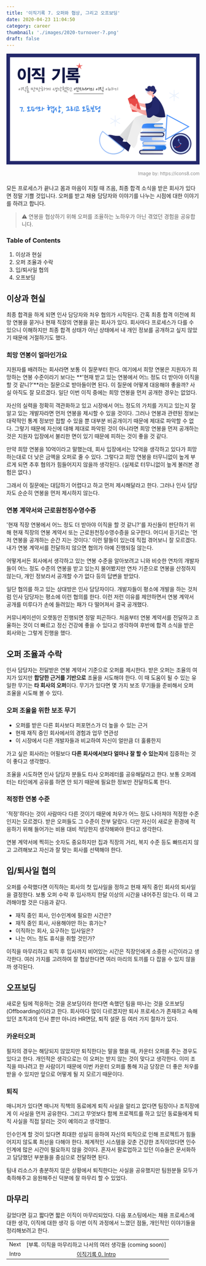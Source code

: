 ```yaml
---
title: '이직기록 7. 오퍼와 협상, 그리고 오프보딩'
date: 2020-04-23 11:04:50
category: career
thumbnail: './images/2020-turnover-7.png'
draft: false
---
```


![2020-turnover-7](./images/2020-turnover-7.png)

<div style="opacity: 0.5" align="right">
    <sup>Image by: <a>https://icons8.com</a></sup>
</div>

모든 프로세스가 끝나고 몸과 마음이 지칠 때 즈음, 최종 합격 소식을 받은 회사가 있다면 정말 기쁠 것입니다. 오퍼를 받고 채용 담당자와 이야기를 나누는 시점에 대한 이야기를 하려고 합니다.

> ⚠️ 연봉을 협상하기 위해 오퍼를 조율하는 노하우가 아닌 겪었던 경험을 공유합니다.

### Table of Contents

1. 이상과 현실
2. 오퍼 조율과 수락
3. 입/퇴사일 협의
4. 오프보딩

## 이상과 현실

최종 합격을 하게 되면 인사 담당자와 처우 협의가 시작된다. 간혹 최종 합격 이전에 희망 연봉을 묻거나 현재 직장의 연봉을 묻는 회사가 있다. 회사마다 프로세스가 다를 수 있으니 이해하지만 최종 합격 상태가 아닌 상태에서 내 개인 정보를 공개하고 싶지 않았기 때문에 거절하기도 했다.

### 희망 연봉이 얼마인가요

지원자를 배려하는 회사라면 보통 이 질문부터 한다. 여기에서 희망 연봉은 지원자가 희망하는 연봉 수준이라기 보다는 **'현재 받고 있는 연봉에서 어느 정도 더 받아야 이직을 할 것 같니?'**라는 질문으로 받아들이면 된다. 이 질문에 어떻게 대응해야 좋을까? 사실 아직도 잘 모르겠다. 일단 이번 이직 중에는 희망 연봉을 먼저 공개한 경우는 없었다.

자신의 실력을 정확히 객관화하고 있고 시장에서 어느 정도의 가치를 가지고 있는지 잘 알고 있는 개발자라면 먼저 연봉을 제시할 수 있을 것이다. 그러나 연봉과 관련된 정보는 대략적인 통계 정보만 접할 수 있을 뿐 대부분 비공개이기 때문에 제대로 파악할 수 없다. 그렇기 때문에 자신에 대해 제대로 파악된 것이 아니라면 희망 연봉을 먼저 공개하는 것은 지원자 입장에서 불리한 면이 있기 때문에 피하는 것이 좋을 것 같다.

만약 희망 연봉을 10억이라고 말했는데, 회사 입장에서는 12억을 생각하고 있다가 희망하는대로 더 낮은 금액을 오퍼로 줄 수 있다. 그렇다고 희망 연봉을 터무니없이 높게 부르게 되면 추후 협의가 힘들어지지 않을까 생각된다. (실제로 터무니없이 높게 불러본 경험은 없다.)

그래서 이 질문에는 대답하기 어렵다고 하고 먼저 제시해달라고 한다. 그러나 인사 담당자도 순순히 연봉을 먼저 제시하지 않는다.

### 연봉 계약서와 근로원천징수영수증

'현재 직장 연봉에서 어느 정도 더 받아야 이직을 할 것 같니?'를 자신들이 판단하기 위해 현재 직장의 연봉 계약서 또는 근로원천징수영수증을 요구한다. 어디서 듣기로는 '먼저 연봉을 공개하는 순간 지는 것이다.' 이런 말들이 있는데 직접 겪어보니 잘 모르겠다. 내가 연봉 계약서를 전달하지 않으면 협의가 아예 진행되질 않는다.

어떻게서든 회사에서 생각하고 있는 연봉 수준을 알아보려고 니와 비슷한 연차의 개발자들이 어느 정도 수준의 연봉을 받고 있는지 물어봤지만 연차 기준으로 연봉을 산정하지 않는다, 개인 정보라서 공개할 수가 없다 등의 답변을 받았다.

일단 협의를 하고 있는 상대방은 인사 담당자이다. 개발자들이 평소에 개발을 하는 것처럼 인사 담당자는 평소에 이런 협의를 한다. 이런 저런 이유를 제안하면서 연봉 계약서 공개를 미루다가 손에 들려있는 패가 다 떨어져서 결국 공개했다.

커뮤니케이션이 오랫동안 진행되면 정말 피곤하다. 처음부터 연봉 계약서를 전달하고 조율하는 것이 더 빠르고 정신 건강에 좋을 수 있다고 생각하여 후반에 합격 소식을 받은 회사와는 그렇게 진행을 했다.

## 오퍼 조율과 수락

인사 담당자는 전달받은 연봉 계약서 기준으로 오퍼를 제시한다. 받은 오퍼는 조율의 여지가 있지만 **합당한 근거를 기반으로** 조율을 시도해야 한다. 이 때 도움이 될 수 있는 유일한 무기는 **타 회사의 오퍼**이다. 무기가 있다면 몇 가지 보조 무기들을 준비해서 오퍼 조율을 시도해 볼 수 있다.

### 오퍼 조율을 위한 보조 무기

- 오퍼를 받은 다른 회사보다 퍼포먼스가 더 높을 수 있는 근거
- 현재 재직 중인 회사에서의 경험과 업무 연관성
- 이 시장에서 다른 개발자들과 비교하여 자신이 얼만큼 더 훌륭한지

가고 싶은 회사라는 어필보다 **다른 회사에서보다 얼마나 잘 할 수 있는지**에 집중하는 것이 좋다고 생각했다.

조율을 시도하면 인사 담당자 분들도 타사 오퍼레터를 공유해달라고 한다. 보통 오퍼레터는 타인에게 공유를 하면 안 되기 때문에 필요한 정보만 전달하도록 한다.

### 적정한 연봉 수준

'적정'하다는 것이 사람마다 다른 것이기 때문에 처우가 어느 정도 나아져야 적정한 수준인지는 모르겠다. 받은 오퍼들도 그 수준이 전부 달랐다. 다만 자신이 새로운 환경에 적응하기 위해 들어가는 비용 대비 적당한지 생각해봐야 한다고 생각한다.

연봉 계약서에 찍히는 숫자도 중요하지만 집과 직장의 거리, 복지 수준 등도 빠뜨리지 않고 고려해보고 자신과 잘 맞는 회사를 선택해야 한다.

## 입/퇴사일 협의

오퍼를 수락했다면 이직하는 회사의 첫 입사일을 정하고 현재 재직 중인 회사의 퇴사일을 결정한다. 보통 오퍼 수락 후 입사까지 한달 이상의 시간을 내어주진 않는다. 이 때 고려해야할 것은 다음과 같다.

- 재직 중인 회사, 인수인계에 필요한 시간은?
- 재직 중인 회사, 사용해야만 하는 휴가는?
- 이직하는 회사, 요구하는 입사일은?
- 나는 어느 정도 휴식을 취할 것인가?

이직을 마무리하고 퇴직 후 입사까지 비어있는 시간은 직장인에게 소중한 시간이라고 생각한다. 여러 가지를 고려하여 잘 협상한다면 여러 마리의 토끼를 다 잡을 수 있지 않을까 생각된다.

## 오프보딩

새로운 팀에 적응하는 것을 온보딩이라 한다면 속했던 팀을 떠나는 것을 오프보딩(Offboarding)이라고 한다. 회사마다 많이 다르겠지만 퇴사 프로세스가 존재하고 속해있던 조직과의 인사 뿐만 아니라 HR면담, 퇴직 설문 등 여러 가지 절차가 있다.

### 카운터오퍼

필자의 경우는 해당되지 않았지만 퇴직한다는 말을 했을 때, 카운터 오퍼를 주는 경우도 있다고 한다. 개인적은 생각으로는 이 오퍼는 받지 않는 것이 맞다고 생각한다. 이미 조직을 떠나려고 한 사람이기 때문에 이번 카운터 오퍼를 통해 지금 당장은 더 좋은 처우를 받을 수 있지만 앞으로 어떻게 될 지 모르기 때문이다.

### 퇴직

매니저가 있다면 매니저 직책의 동료에게 퇴직 사실을 알리고 없다면 팀장이나 조직장에게 이 사실을 먼저 공유한다. 그리고 무엇보다 함께 프로젝트를 하고 있던 동료들에게 퇴직 사실을 직접 알리는 것이 예의라고 생각했다.

인수인계 할 것이 있다면 최대한 성실히 응하여 자신의 퇴직으로 인해 프로젝트가 힘들어지지 않도록 최선을 다해야 한다. 체계적인 시스템을 갖춘 건강한 조직이었다면 인수인계에 많은 시간이 필요하지 않을 것이다. 혼자서 팔로업하고 있던 이슈들은 문서화하고 담당했던 부분들을 중심으로 전달하면 된다.

팀내 리소스가 충분하지 않은 상황에서 퇴직한다는 사실을 공유했지만 팀원분들 모두가 축하해주고 응원해주신 덕분에 잘 마무리 할 수 있었다.

## 마무리

길었다면 길고 짧다면 짧은 이직이 마무리되었다. 다음 포스팅에서는 채용 프로세스에 대한 생각, 이직에 대한 생각 등 이번 이직 과정에서 느꼈던 점들, 개인적인 이야기들을 정리해보려고 한다.

|       |                                                              |
| :---: | :----------------------------------------------------------: |
| Next  |  [부록. 이직을 마무리하고 나서의 여러 생각들 (coming soon)]  |
| Intro | [이직기록 0. Intro](https://jbee.io/career/2020-turnover-0/) |
